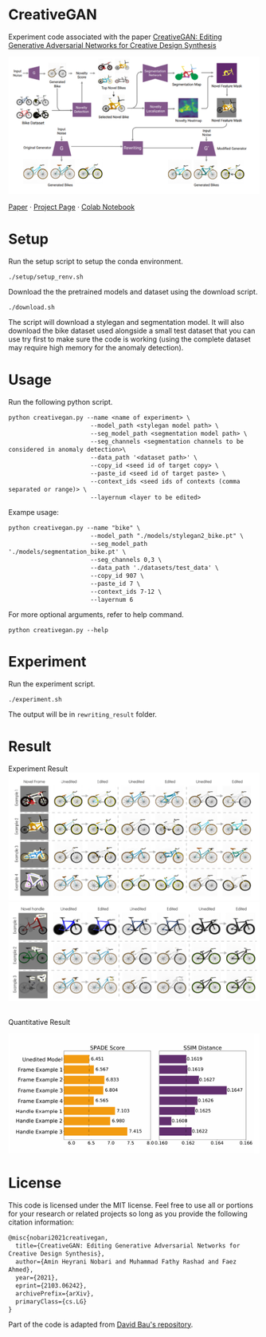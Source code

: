 # CreativeGAN
Experiment code associated with the paper [CreativeGAN: Editing Generative Adversarial Networks for Creative Design Synthesis](https://arxiv.org/abs/2103.06242)

<img src="images/creativegan_overview.PNG" alt="Logo" width="600">


  <p>
    <a href="https://arxiv.org/abs/2103.06242">Paper</a>
    ·
    <a href="http://decode.mit.edu/projects/creativegan/">Project Page</a>
    ·
    <a href="https://colab.research.google.com/drive/1M_Uz3HBLAj1LoEdc1Ppwu9D_zy_h5VF2?usp=sharing">Colab Notebook</a>
  </p>
</p>


<!-- ABOUT THE PROJECT -->
# Setup
Run the setup script to setup the conda environment.
```
./setup/setup_renv.sh
```

Download the the pretrained models and dataset using the download script.
```
./download.sh
```
The script will download a stylegan and segmentation model. It will also download the bike dataset used alongside a small test dataset that you can use try first to make sure the code is working (using the complete dataset may require high memory for the anomaly detection).
# Usage
Run the following python script.
```
python creativegan.py --name <name of experiment> \
                       --model_path <stylegan model path> \
                       --seg_model_path <segmentation model path> \
                       --seg_channels <segmentation channels to be considered in anomaly detection>\
                       --data_path '<dataset path>' \
                       --copy_id <seed id of target copy> \
                       --paste_id <seed id of target paste> \
                       --context_ids <seed ids of contexts (comma separated or range)> \
                       --layernum <layer to be edited>
```

Exampe usage:
```
python creativegan.py --name "bike" \
                       --model_path "./models/stylegan2_bike.pt" \
                       --seg_model_path './models/segmentation_bike.pt' \
                       --seg_channels 0,3 \
                       --data_path './datasets/test_data' \
                       --copy_id 907 \
                       --paste_id 7 \
                       --context_ids 7-12 \
                       --layernum 6
``` 


For more optional arguments, refer to help command.
```
python creativegan.py --help
```

# Experiment
Run the experiment script.
```
./experiment.sh
```
The output will be in `rewriting_result` folder.
# Result
Experiment Result
![Result 1](images/result1.PNG)
![Result 2](images/result2.PNG)

<br>
Quantitative Result

![Result 3](images/result3.PNG)

# License
This code is licensed under the MIT license. Feel free to use all or portions for your research or related projects so long as you provide the following citation information:

	@misc{nobari2021creativegan,
      title={CreativeGAN: Editing Generative Adversarial Networks for Creative Design Synthesis}, 
      author={Amin Heyrani Nobari and Muhammad Fathy Rashad and Faez Ahmed},
      year={2021},
      eprint={2103.06242},
      archivePrefix={arXiv},
      primaryClass={cs.LG}
    }


Part of the code is adapted from [David Bau's repository](https://github.com/davidbau/rewriting).